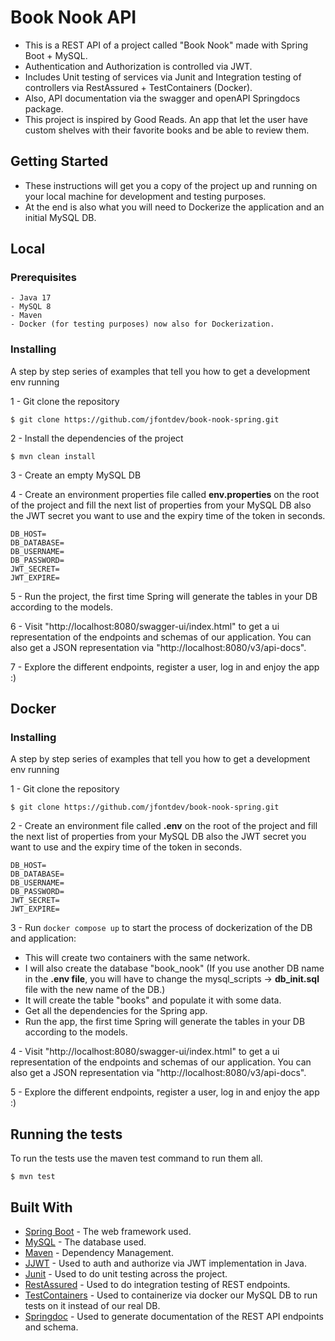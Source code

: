 # Book Nook API

- This is a REST API of a project called "Book Nook" made with Spring Boot + MySQL.
- Authentication and Authorization is controlled via JWT.
- Includes Unit testing of services via Junit and Integration testing of controllers via RestAssured + TestContainers (Docker).
- Also, API documentation via the swagger and openAPI Springdocs package.
- This project is inspired by Good Reads. An app that let the user have custom shelves with their favorite books and be able to review them.

## Getting Started

- These instructions will get you a copy of the project up and running on your local machine for development and testing purposes.
- At the end is also what you will need to Dockerize the application and an initial MySQL DB.

## Local
### Prerequisites

```
- Java 17
- MySQL 8
- Maven
- Docker (for testing purposes) now also for Dockerization.
```

### Installing

A step by step series of examples that tell you how to get a development env running

1 - Git clone the repository

```
$ git clone https://github.com/jfontdev/book-nook-spring.git
```

2 - Install the dependencies of the project

```
$ mvn clean install
```
3 - Create an empty MySQL DB

4 - Create an environment properties file called **env.properties** on the root of the project and fill the next list of properties from your MySQL DB also the JWT secret you want to use and the expiry time of the token in seconds.
```
DB_HOST=
DB_DATABASE=
DB_USERNAME=
DB_PASSWORD=
JWT_SECRET=
JWT_EXPIRE=
```
5 - Run the project, the first time Spring will generate the tables in your DB according to the models.

6 - Visit "http://localhost:8080/swagger-ui/index.html" to get a ui representation of the endpoints and schemas of our application.
You can also get a JSON representation via "http://localhost:8080/v3/api-docs".

7 - Explore the different endpoints, register a user, log in and enjoy the app :)

## Docker

### Installing

A step by step series of examples that tell you how to get a development env running

1 - Git clone the repository

```
$ git clone https://github.com/jfontdev/book-nook-spring.git
```

2 - Create an environment file called **.env** on the root of the project and fill the next list of properties from your MySQL DB also the JWT secret you want to use and the expiry time of the token in seconds.
```
DB_HOST=
DB_DATABASE=
DB_USERNAME=
DB_PASSWORD=
JWT_SECRET=
JWT_EXPIRE=
```
3 - Run ````docker compose up```` to start the process of dockerization of the DB and application:
- This will create two containers with the same network.
- I will also create the database "book_nook" (If you use another DB name in the **.env file**, you will have to change the mysql_scripts -> **db_init.sql** file with the new name of the DB.)
- It will create the table "books" and populate it with some data.
- Get all the dependencies for the Spring app.
- Run the app, the first time Spring will generate the tables in your DB according to the models.

4 - Visit "http://localhost:8080/swagger-ui/index.html" to get a ui representation of the endpoints and schemas of our application.
You can also get a JSON representation via "http://localhost:8080/v3/api-docs".

5 - Explore the different endpoints, register a user, log in and enjoy the app :)


## Running the tests

To run the tests use the maven test command to run them all.

```
$ mvn test
```
## Built With

* [Spring Boot](https://spring.io/projects/spring-boot) - The web framework used.
* [MySQL](https://dev.mysql.com/downloads/mysql/8.0.html) - The database used.
* [Maven](https://maven.apache.org/) - Dependency Management.
* [JJWT](https://github.com/jwtk/jjwt) - Used to auth and authorize via JWT implementation in Java.
* [Junit](https://junit.org/junit5/) - Used to do unit testing across the project.
* [RestAssured](https://rest-assured.io/) - Used to do integration testing of REST endpoints.
* [TestContainers](https://testcontainers.com/guides/getting-started-with-testcontainers-for-java/) - Used to containerize via docker our MySQL DB to run tests on it instead of our real DB. 
* [Springdoc](https://springdoc.org/) - Used to generate documentation of the REST API endpoints and schema.
